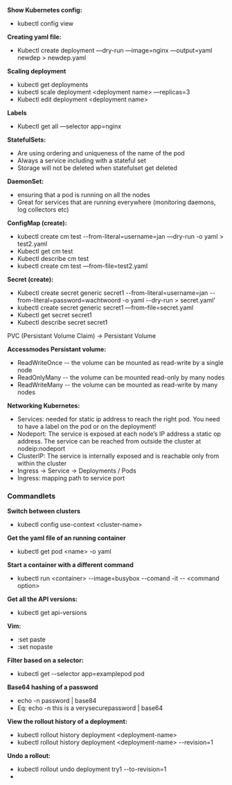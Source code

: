 **Show Kubernetes config:**

- kubectl config view

**Creating yaml file:** 

- Kubectl create deployment —dry-run —image=nginx —output=yaml newdep > newdep.yaml

**Scaling deployment**

- kubectl get deployments
- kubectl scale deployment \<deployment name\> —replicas=3
- Kubectl edit deployment \<deployment name\>

**Labels** 

- Kubectl get all —selector app=nginx

**StatefulSets:**

- Are using ordering and uniqueness of the name of the pod
- Always a service including with a stateful set
- Storage will not be deleted when statefulset get deleted

**DaemonSet:**

- ensuring that a pod is running on all the nodes
- Great for services that are running everywhere (monitoring daemons, log collectors etc)

**ConfigMap (create):**

- kubectl create cm test --from-literal=username=jan —dry-run -o yaml > test2.yaml
- Kubectl get cm test
- Kubectl describe cm test
- kubectl create cm test —from-file=test2.yaml

**Secret (create):**

- Kubectl create secret generic secret1 --from-literal=username=jan --from-literal=password=wachtwoord -o yaml --dry-run > secret.yaml’
- kubectl create secret generic secret1 —from-file=secret.yaml
- Kubectl get secret secret1
- Kubectl describe secret secret1



PVC (Persistant Volume Claim) -> Persistant Volume 

**Accessmodes Persistant volume:**

- ReadWriteOnce -- the volume can be mounted as read-write by a single node
- ReadOnlyMany -- the volume can be mounted read-only by many nodes
- ReadWriteMany -- the volume can be mounted as read-write by many nodes


**Networking Kubernetes:**

- Services: needed for static ip address to reach the right pod. You need to have a label on the pod or on the deployment!
- Nodeport: The service is exposed at each node’s IP address a static op address. The service can be reached from outside the cluster at nodeip:nodeport
- ClusterIP: The service is internally exposed and is reachable only from within the cluster
- Ingress -> Service -> Deployments / Pods 
- Ingress: mapping path to service port 

### Commandlets 

**Switch between clusters** 

- kubectl config use-context \<cluster-name\>

**Get the yaml file of an running container**

- kubectl get pod \<name\> -o yaml

**Start a container with a different command**

- kubectl run \<container\> --image=busybox --comand -it  -- \<command option\> 

**Get all the API versions:**

- kubectl get api-versions

**Vim:** 

- :set paste
- :set nopaste

**Filter based on a selector:**

- kubectl get \--selector app=examplepod pod 

**Base64 hashing of a password**

- echo -n password | base84
- Eq: echo -n this is a verysecurepassword | base64

**View the rollout history of a deployment:**

- kubectl rollout history deployment \<deployment-name>
- kubectl rollout history deployment \<deployment-name> --revision=1 

**Undo a rollout:**

- kubectl rollout undo deployment try1 --to-revision=1 
- 

